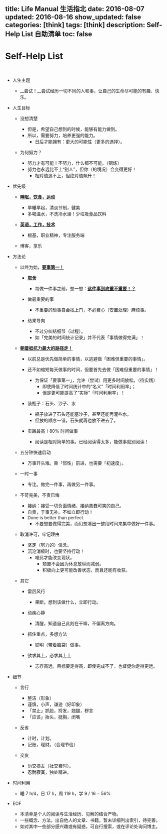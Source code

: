 title: Life Manual 生活指北
date: 2016-08-07
updated: 2016-08-16
show_updated: false
categories: [think]
tags: [think]
description: Self-Help List 自助清单
toc: false
---

# Self-Help List
<br/>

- 人生主题

    - __尝试！__尝试经历一切不同的人和事，让自己的生命尽可能的有趣、快乐。

- 人生目标

    - 没想清楚

        - 但是，希望自己想到的时候，能够有能力做到。
        - 所以，需要努力，培养更强的能力。
            - 日后才能拥有：更大的可能性（更多的选择）。

    - 为何努力？

        - 努力才有可能！不努力，什么都不可能。（钢炼）
        - 努力也永远比不上“别人”，但你（的境况）会变得更好！
            - 相对值追不上，但绝对值飙升！

- 优先级

    - <u>__睡眠，饮食，运动__</u>

        - 早睡早起，清淡节制，健美
        - 多喝温水，不洗冷水澡！少垃圾食品饮料

    - <u>__英语，工作，技术__</u>

        - 根基，职业精神，专注服务端

    - 博客，享乐

- 方法论

    - 以终为始，<u>__要事第一！__</u>

        - <u>__取舍__</u>
            - 每做一件事之前，想一想：<u>__这件事到底重不重要！？__</u>

        - 做最重要的事
            - 不重要的琐事自会找上门，不必费心（安置处理）麻烦事。

        - 结果导向
            - 不过分纠结细节（过程）。
            - 如「完美的时间统计记录」并不代表「事情做得完满」！

    - <u>__朝着抵抗力最大的路径走！__</u>

        - 以前总是优先做简单的事情，以逃避做「困难但重要的事情」。

        - 还不如缩短每天做事的时间，但要首先去做「困难但重要的事情」！
            - 为保证「要事第一」，允许（尝试）用更多时间放松。（待实践）
                - 即使降低了时间统计中的“名义”「时间利用率」；
                - 但是更可能提高了“实际”「时间利用率」！

        - 装瓶子：石头、沙子、水
            - 瓶子放进了石头还能塞沙子，甚至还能再灌些水。
            - 但放的顺序一错，石头就再也放不进去了。

        - 实践最高！80% 时间做事
            - 阅读是相对简单的事。已经阅读得太多，能做事就别阅读！

    - 五分钟快速启动

        - 万事开头难。靠「惯性」前进，也需要「初速度」。

    - 一时一事

        - 专注。做完一件事，再做另一件事。

    - 不苛完美，不责已悔

        - 接纳：接受一切负面情绪，接纳愚蠢可笑的自己。
        - 自责，于事无补。不如立即行动！
        - Done is better than perfect.
            - 不要想要做得完美，而幻想凑出一整段时间来集中做好一件事。

    - 取消许可，牢记理由

        - 坚定（努力的）信念。
        - 沉沦消极时，也要坚持行动！
            - 唯此才能改变现状。
                - 颓废不会因为休息放纵而减弱。
                - 积极向上更可能改善状态，而且还能有收获。

    - 其它

        - 雷厉风行

            - 果断。想到该做什么，立即行动。

        - 动疾心静

            - 清醒，知道自己此刻在干嘛，不偏离方向。

        - 抓住重点，多想方法

            - 聪明（带着脑袋）做事。

        - 欲求其上，必求其上上

            - 志存高远。目标要定得高，即使完成不了，也督促你走得更远。

- 细节

    - 言行

        - 整洁（形象）
        - 谨慎，小声，谦逊（好印象）
        - 「禁止」抓脸，捋发，翘腿，秽言
        - 「应该」抬头，挺胸，闭嘴

    - 反省

        - 计时，计划。
        - 记账，理财。（合理节俭）

    - 交友

        - 勿交损友（社交费时）。
        - 忍耐寂寞，独处精进。

- 时间利用

    - 睡 7 h/d，日 17 h，周 119 h，学 9 / 16 = 56%

- EOF

    - 本清单是个人的阅读与生活经历、见解的结合产物。
    - 一些概念、方法，出自他人的文章、书籍，暂未详细列出索引，待完善。
    - 如对其中一些部分感兴趣或有疑惑，可自行搜索，或在评论处询问博主。
